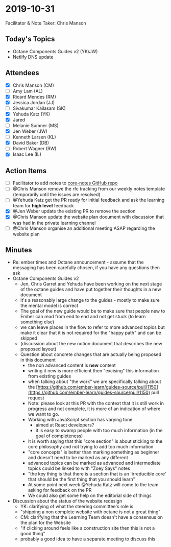 # 2019-10-31

Facilitator & Note Taker: Chris Manson

## Today's Topics

- Octane Components Guides v2 (YK/JW)
- Netlify DNS update

## Attendees

- [x]  Chris Manson (CM)
- [ ]  Amy Lam (AL)
- [x]  Ricard Mendes (RM)
- [x]  Jessica Jordan (JJ)
- [ ]  Sivakumar Kailasam (SK)
- [x]  Yehuda Katz (YK)
- [x]  Jared
- [ ]  Melanie Sumner (MS)
- [x]  Jen Weber (JW)
- [ ]  Kenneth Larsen (KL)
- [x]  David Baker (DB)
- [ ]  Robert Wagner (RW)
- [x]  Isaac Lee (IL)

## Action Items

- [ ]  Facilitator to add notes to [core-notes GitHub repo](https://github.com/emberjs/core-notes/)
- [ ]  @Chris Manson remove the rfc tracking from our weekly notes template (temporarily until the issues are resolved)
- [ ]  @Yehuda Katz get the PR ready for initial feedback and ask the learning team for **high level** feedback
- [x]  @Jen Weber update the existing PR to remove the section
- [x]  @Chris Manson update the website plan document with discussion that was had in the private learning channel
- [ ]  @Chris Manson organise an additional meeting ASAP regarding the website plan

## Minutes

- Re: ember times and Octane announcement - assume that the messaging has been carefully chosen, if you have any questions then ask
- Octane Components Guides v2
    - Jen, Chris Garret and Yehuda have been working on the next stage of the octane guides and have put together their thoughts in a new document
    - it's a reasonably large change to the guides - mostly to make sure the mental model is correct
    - The goal of the new guide would be to make sure that people new to Ember can read from end to end and not get stuck (to learn something else)
    - we can leave places in the flow to refer to more advanced topics but make it clear that it is not required for the "happy path" and can be skipped
    - (discussion about the new notion document that describes the new proposed layout)
    - Question about concrete changes that are actually being proposed in this document
        - the non advanced content is **new** content
        - writing it new is more efficient then "excising" this information from existing guides
        - when talking about "the work" we are specifically talking about the [https://github.com/ember-learn/guides-source/pull/1150](https://github.com/ember-learn/guides-source/pull/1150) pull request
        - Note: please look at this PR with the context that it is still work in progress and not complete, it is more of an indication of where we want to go.
        - Working with JavaScript section has varying tone
            - aimed at React developers?
            - it is easy to swamp people with too much information (in the goal of completeness)
        - It is worth saying that this "core section" is about sticking to the core philosophy and not trying to add too much information
        - "core concepts" is better than marking something as beginner and doesn't need to be marked as any different
        - advanced topics can be marked as advanced and intermediate topics could be linked to with "Zoey Says" notes
        - "the key thing is that there is a section that is an 'irreducible core' that should be the first thing that you should learn"
        - At some point next week @Yehuda Katz will come to the team asking for feedback on the PR
        - We could also get some help on the editorial side of things
- Discussion about the status of the website redesign
    - YK: clarifying of what the steering committee's role is
    - "shipping a non complete website with octane is not a great thing"
    - CM: clarifying that the Learning Team doesn't have a consensus on the plan for the Website
    - "if clicking around feels like a construction site then this is not a good thing"
    - probably a good idea to have a separate meeting to discuss this